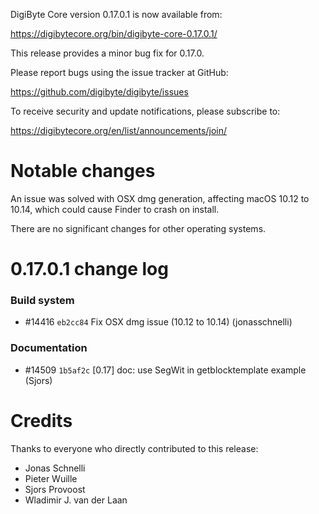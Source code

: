 DigiByte Core version 0.17.0.1 is now available from:

  <https://digibytecore.org/bin/digibyte-core-0.17.0.1/>

This release provides a minor bug fix for 0.17.0.

Please report bugs using the issue tracker at GitHub:

  <https://github.com/digibyte/digibyte/issues>

To receive security and update notifications, please subscribe to:

  <https://digibytecore.org/en/list/announcements/join/>

Notable changes
===============

An issue was solved with OSX dmg generation, affecting macOS 10.12 to 10.14,
which could cause Finder to crash on install.

There are no significant changes for other operating systems.

0.17.0.1 change log
===================

### Build system
- #14416 `eb2cc84` Fix OSX dmg issue (10.12 to 10.14) (jonasschnelli)

### Documentation
- #14509 `1b5af2c` [0.17] doc: use SegWit in getblocktemplate example (Sjors)

Credits
=======

Thanks to everyone who directly contributed to this release:

- Jonas Schnelli
- Pieter Wuille
- Sjors Provoost
- Wladimir J. van der Laan

